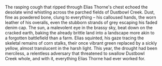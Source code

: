 The rasping cough that ripped through Elias Thorne's chest echoed the desolate wind whistling across the parched fields of Dustbowl Creek.  Dust, fine as powdered bone, clung to everything – his calloused hands, the worn leather of his overalls, even the stubborn strands of grey escaping his faded denim cap.  The sun, a malevolent eye in the brassy sky, beat down on the cracked earth, baking the already brittle land into a landscape more akin to a forgotten battlefield than a farm. Elias squinted, his gaze tracing the skeletal remains of corn stalks, their once vibrant green replaced by a sickly yellow, almost translucent in the harsh light.  This year, the drought had been merciless, a relentless adversary that threatened to swallow Dustbowl Creek whole, and with it, everything Elias Thorne had ever worked for.
